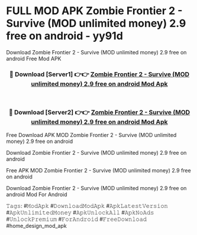 # FULL MOD APK Zombie Frontier 2 - Survive (MOD unlimited money) 2.9 free on android - yy91d
Download Zombie Frontier 2 - Survive (MOD unlimited money) 2.9 free on android Free Mod APK

<div align="center">
<h3>🔴 Download [Server1] 👉👉 <a href="https://apk-comot.site?title=Zombie_Frontier_2_-_Survive_(MOD_unlimited_money)_2.9_free_on_android">Zombie Frontier 2 - Survive (MOD unlimited money) 2.9 free on android Mod Apk</a></h3><br>

<h3>🔴 Download [Server2] 👉👉 <a href="https://apk-comot.site?title=Zombie_Frontier_2_-_Survive_(MOD_unlimited_money)_2.9_free_on_android">Zombie Frontier 2 - Survive (MOD unlimited money) 2.9 free on android Mod Apk</a></h3>
</div>


Free Download APK MOD Zombie Frontier 2 - Survive (MOD unlimited money) 2.9 free on android

Download Zombie Frontier 2 - Survive (MOD unlimited money) 2.9 free on android 

Free APK MOD Zombie Frontier 2 - Survive (MOD unlimited money) 2.9 free on android 

Download Zombie Frontier 2 - Survive (MOD unlimited money) 2.9 free on android Mod For Android

𝚃𝚊𝚐𝚜: #𝙼𝚘𝚍𝙰𝚙𝚔 #𝙳𝚘𝚠𝚗𝚕𝚘𝚊𝚍𝙼𝚘𝚍𝙰𝚙𝚔 #𝙰𝚙𝚔𝙻𝚊𝚝𝚎𝚜𝚝𝚅𝚎𝚛𝚜𝚒𝚘𝚗 #𝙰𝚙𝚔𝚄𝚗𝚕𝚒𝚖𝚒𝚝𝚎𝚍𝙼𝚘𝚗𝚎𝚢 #𝙰𝚙𝚔𝚄𝚗𝚕𝚘𝚌𝚔𝙰𝚕𝚕 #𝙰𝚙𝚔𝙽𝚘𝙰𝚍𝚜 #𝚄𝚗𝚕𝚘𝚌𝚔𝙿𝚛𝚎𝚖𝚒𝚞𝚖 #𝙵𝚘𝚛𝙰𝚗𝚍𝚛𝚘𝚒𝚍 #𝙵𝚛𝚎𝚎𝙳𝚘𝚠𝚗𝚕𝚘𝚊𝚍 #home_design_mod_apk
